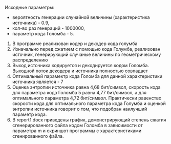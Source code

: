 Исходные параметры:
  - вероятность генерации случайной величины (характеристика источника) - 0.9,
  - кол-во раз генераций - 1000000,
  - параметр кода Голомба - 5.
  
1. В программе реализован кодер и декодер кода голумба
2. Изначально перед сжатием с помощью кода Голумба, реализован источник, генерирующий случаные величины по геометрическому распределению
3. Выход источника кодируется и декодируется кодом Голомба. Выходной поток декодера и источника полностью совпадает
4. Оптимальный парамектр кода Голомба для данной характеристики источника является - 7
5. Оценка энтропии источника равна 4,68 бит/символ, скорость кода для параметра кода Голомба 5 равна 4,77 бит/символ, а для оптимального параметра 4,72 бит/символ. Практически равенство скорости кода для оптимального параметра кода Голумба и оценкой энтропии источника говорит о том, что подобран наилучший параметр кода.
6. В report1.docx приведены график, демонстрирующий степень сжатия сгенерированного файла кодом Голомба в зависимости от параметра m и скриншот программы c характеристиками сгенированного файла.

